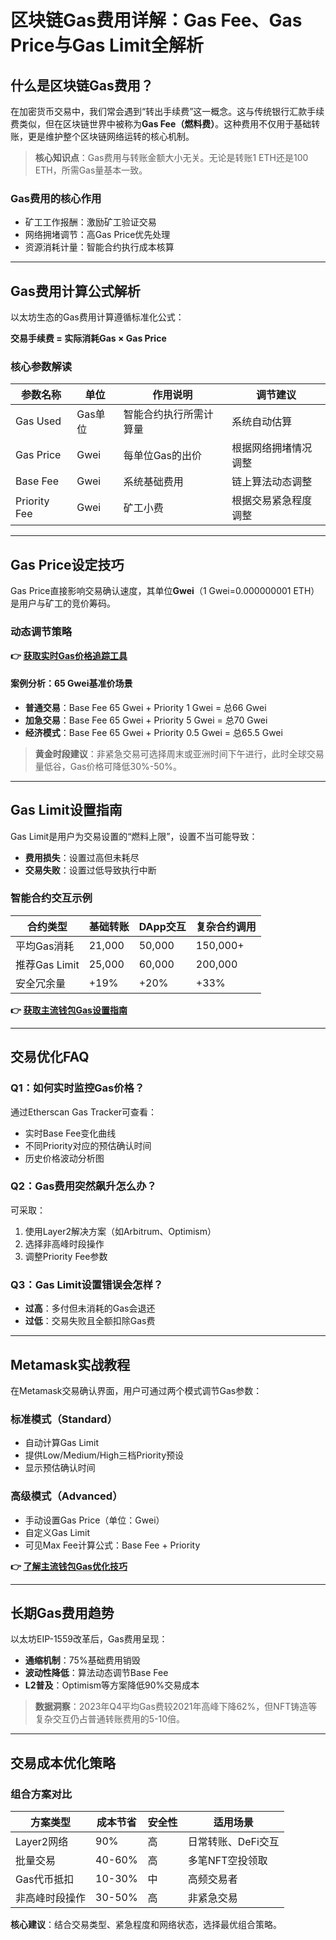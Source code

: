 # 区块链Gas费用详解：Gas Fee、Gas Price与Gas Limit全解析

## 什么是区块链Gas费用？

在加密货币交易中，我们常会遇到“转出手续费”这一概念。这与传统银行汇款手续费类似，但在区块链世界中被称为**Gas Fee（燃料费）**。这种费用不仅用于基础转账，更是维护整个区块链网络运转的核心机制。

> **核心知识点**：Gas费用与转账金额大小无关。无论是转账1 ETH还是100 ETH，所需Gas量基本一致。

### Gas费用的核心作用
- 矿工工作报酬：激励矿工验证交易
- 网络拥堵调节：高Gas Price优先处理
- 资源消耗计量：智能合约执行成本核算

---

## Gas费用计算公式解析

以太坊生态的Gas费用计算遵循标准化公式：

**交易手续费 = 实际消耗Gas × Gas Price**

### 核心参数解读

| 参数名称        | 单位    | 作用说明                     | 调节建议                |
|-----------------|---------|------------------------------|-------------------------|
| Gas Used        | Gas单位 | 智能合约执行所需计算量         | 系统自动估算            |
| Gas Price       | Gwei    | 每单位Gas的出价               | 根据网络拥堵情况调整    |
| Base Fee        | Gwei    | 系统基础费用                  | 链上算法动态调整        |
| Priority Fee    | Gwei    | 矿工小费                      | 根据交易紧急程度调整    |

---

## Gas Price设定技巧

Gas Price直接影响交易确认速度，其单位**Gwei**（1 Gwei=0.000000001 ETH）是用户与矿工的竞价筹码。

### 动态调节策略

**👉 [获取实时Gas价格追踪工具](https://bit.ly/okx_welcome)**

#### 案例分析：65 Gwei基准价场景
- **普通交易**：Base Fee 65 Gwei + Priority 1 Gwei = 总66 Gwei
- **加急交易**：Base Fee 65 Gwei + Priority 5 Gwei = 总70 Gwei
- **经济模式**：Base Fee 65 Gwei + Priority 0.5 Gwei = 总65.5 Gwei

> **黄金时段建议**：非紧急交易可选择周末或亚洲时间下午进行，此时全球交易量低谷，Gas价格可降低30%-50%。

---

## Gas Limit设置指南

Gas Limit是用户为交易设置的“燃料上限”，设置不当可能导致：
- **费用损失**：设置过高但未耗尽
- **交易失败**：设置过低导致执行中断

### 智能合约交互示例

| 合约类型         | 基础转账 | DApp交互 | 复杂合约调用 |
|------------------|----------|----------|--------------|
| 平均Gas消耗      | 21,000   | 50,000   | 150,000+     |
| 推荐Gas Limit    | 25,000   | 60,000   | 200,000      |
| 安全冗余量       | +19%     | +20%     | +33%         |

**👉 [获取主流钱包Gas设置指南](https://bit.ly/okx_welcome)**

---

## 交易优化FAQ

### Q1：如何实时监控Gas价格？
通过Etherscan Gas Tracker可查看：
- 实时Base Fee变化曲线
- 不同Priority对应的预估确认时间
- 历史价格波动分析图

### Q2：Gas费用突然飙升怎么办？
可采取：
1. 使用Layer2解决方案（如Arbitrum、Optimism）
2. 选择非高峰时段操作
3. 调整Priority Fee参数

### Q3：Gas Limit设置错误会怎样？
- **过高**：多付但未消耗的Gas会退还
- **过低**：交易失败且全额扣除Gas费

---

## Metamask实战教程

在Metamask交易确认界面，用户可通过两个模式调节Gas参数：

### 标准模式（Standard）
- 自动计算Gas Limit
- 提供Low/Medium/High三档Priority预设
- 显示预估确认时间

### 高级模式（Advanced）
- 手动设置Gas Price（单位：Gwei）
- 自定义Gas Limit
- 可见Max Fee计算公式：Base Fee + Priority

**👉 [了解主流钱包Gas优化技巧](https://bit.ly/okx_welcome)**

---

## 长期Gas费用趋势

以太坊EIP-1559改革后，Gas费用呈现：
- **通缩机制**：75%基础费用销毁
- **波动性降低**：算法动态调节Base Fee
- **L2普及**：Optimism等方案降低90%交易成本

> **数据洞察**：2023年Q4平均Gas费较2021年高峰下降62%，但NFT铸造等复杂交互仍占普通转账费用的5-10倍。

---

## 交易成本优化策略

### 组合方案对比

| 方案类型         | 成本节省 | 安全性 | 适用场景               |
|------------------|----------|--------|------------------------|
| Layer2网络       | 90%      | 高     | 日常转账、DeFi交互     |
| 批量交易         | 40-60%   | 高     | 多笔NFT空投领取        |
| Gas代币抵扣      | 10-30%   | 中     | 高频交易者             |
| 非高峰时段操作   | 30-50%   | 高     | 非紧急交易             |

**核心建议**：结合交易类型、紧急程度和网络状态，选择最优组合策略。